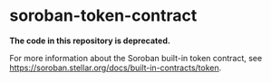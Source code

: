 # soroban-token-contract

**The code in this repository is deprecated.**

For more information about the Soroban built-in token contract, see https://soroban.stellar.org/docs/built-in-contracts/token.
